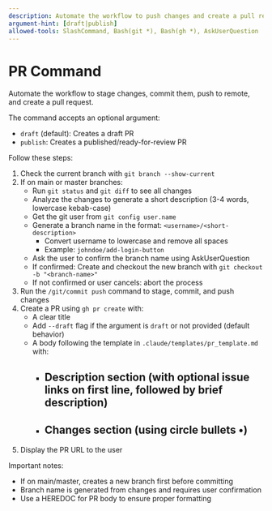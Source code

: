 ```yaml
---
description: Automate the workflow to push changes and create a pull request
argument-hint: [draft|publish]
allowed-tools: SlashCommand, Bash(git *), Bash(gh *), AskUserQuestion
---
```


# PR Command

Automate the workflow to stage changes, commit them, push to remote, and create a pull request.

The command accepts an optional argument:
- `draft` (default): Creates a draft PR
- `publish`: Creates a published/ready-for-review PR

Follow these steps:
1. Check the current branch with `git branch --show-current`
2. If on main or master branches:
   - Run `git status` and `git diff` to see all changes
   - Analyze the changes to generate a short description (3-4 words, lowercase kebab-case)
   - Get the git user from `git config user.name`
   - Generate a branch name in the format: `<username>/<short-description>`
     - Convert username to lowercase and remove all spaces
     - Example: `johndoe/add-login-button`
   - Ask the user to confirm the branch name using AskUserQuestion
   - If confirmed: Create and checkout the new branch with `git checkout -b "<branch-name>"`
   - If not confirmed or user cancels: abort the process
3. Run the `/git/commit push` command to stage, commit, and push changes
4. Create a PR using `gh pr create` with:
   - A clear title
   - Add `--draft` flag if the argument is `draft` or not provided (default behavior)
   - A body following the template in `.claude/templates/pr_template.md` with:
     - ## Description section (with optional issue links on first line, followed by brief description)
     - ## Changes section (using circle bullets •)
5. Display the PR URL to the user

Important notes:
- If on main/master, creates a new branch first before committing
- Branch name is generated from changes and requires user confirmation
- Use a HEREDOC for PR body to ensure proper formatting
